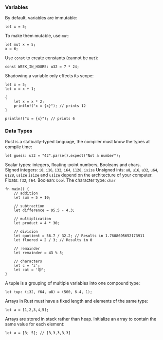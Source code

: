 ### Variables
By default, variables are immutable:
```
let x = 5;
```
To make them mutable, use `mut`:
```
let mut x = 5;
x = 6;
```
Use `const` to create constants (cannot be `mut`):
```
const WEEK_IN_HOURS: u32 = 7 * 24;
```
Shadowing a variable only effects its scope:
```
let x = 5;
let x = x + 1;

{
    let x = x * 2;
    println!("x = {x}"); // prints 12
}

println!("x = {x}"); // prints 6
```

### Data Types
Rust is a statically-typed language, the compiler must know the types at compile time:
```
let guess: u32 = "42".parse().expect("Not a number");
```
Scalar types: integers, floating-point numbers, Booleans and chars.  
Signed integers: `i8`, `i16`, `i32`, `i64`, `i128`, `isize`
Unsigned ints:   `u8`, `u16`, `u32`, `u64`, `u128`, `usize`
`isize` and `usize` depend on the architecture of your computer. 
Floats: `f32`, `f64`.
Boolean: `bool`
The character type: `char`

```
fn main() {
    // addition
    let sum = 5 + 10;

    // subtraction
    let difference = 95.5 - 4.3;

    // multiplication
    let product = 4 * 30;

    // division
    let quotient = 56.7 / 32.2; // Results in 1.7608695652173911
    let floored = 2 / 3; // Results in 0

    // remainder
    let remainder = 43 % 5;
    
    // characters
    let c = 'z';
    let cat = '😻';
}
```
A tuple is a grouping of multiple variables into one compound type:
```
let tup: (i32, f64, u8) = (500, 6.4, 1);
```

Arrays in Rust must have a fixed length and elements of the same type:
```
let a = [1,2,3,4,5];
```
Arrays are stored in stack rather than heap. 
Initialize an array to contain the same value for each element:
```
let a = [3; 5]; // [3,3,3,3,3]
```
